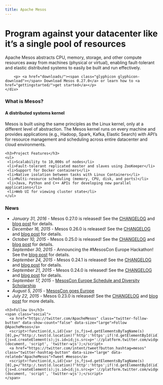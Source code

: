 ```yaml
---
title: Apache Mesos
---
```


<div class="container-fluid homepage jumbotron">
	<div class="row">
    <h1>Program against your datacenter like it’s a single pool of resources</h1>
    <p class="lead">Apache Mesos abstracts CPU, memory, storage, and other compute resources away from machines (physical or virtual), enabling fault-tolerant and elastic distributed systems to easily be built and run effectively.</p>

		<p> <a href="downloads/"><span class="glyphicon glyphicon-download"></span> Download Mesos 0.27.0</a> or learn how to <a href="gettingstarted/">get started</a></p>
	</div>
</div>

<!-- lowersection -->
<div class="row">
  <div class="col-md-7">
    <h3>What is Mesos?</h3>
      <h4>A distributed systems kernel</h4>
      <p>Mesos is built using the same principles as the Linux kernel, only at a different level of abstraction. The Mesos kernel runs on every machine and provides applications (e.g., Hadoop, Spark, Kafka, Elastic Search) with API’s for resource management and scheduling across entire datacenter and cloud environments.</p>

    <h3>Project Features</h3>
    <ul>
     <li>Scalability to 10,000s of nodes</li>
     <li>Fault-tolerant replicated master and slaves using ZooKeeper</li>
     <li>Support for Docker containers</li>
     <li>Native isolation between tasks with Linux Containers</li>
     <li>Multi-resource scheduling (memory, CPU, disk, and ports)</li>
     <li>Java, Python and C++ APIs for developing new parallel applications</li>
     <li>Web UI for viewing cluster state</li>
    </ul>
  </div>
  <div class="col-md-5">
    <h3>News</h3>
      <ul>
      <li><em>January 31, 2016</em> - Mesos 0.27.0 is released! See the <a href="https://git-wip-us.apache.org/repos/asf?p=mesos.git;a=blob_plain;f=CHANGELOG;hb=0.27.0">CHANGELOG</a> and <a href="/blog/mesos-0-27-0-released/">blog post</a> for details.</li>
      <li><em>December 16, 2015</em> - Mesos 0.26.0 is released! See the <a href="https://git-wip-us.apache.org/repos/asf?p=mesos.git;a=blob_plain;f=CHANGELOG;hb=0.26.0">CHANGELOG</a> and <a href="/blog/mesos-0-26-0-released/">blog post</a> for details.</li>
      <li><em>October 10, 2015</em> - Mesos 0.25.0 is released! See the <a href="https://git-wip-us.apache.org/repos/asf?p=mesos.git;a=blob_plain;f=CHANGELOG;hb=0.25.0">CHANGELOG</a> and <a href="/blog/mesos-0-25-0-released/">blog post</a> for details.</li>
			<li><em>September 30, 2015</em> - Announcing the #MesosCon Europe Hackathon! See the <a href="/blog/announcing-mesoscon-eu-2015-hackathon/">blog post</a> for details.</li>
      <li><em>September 24, 2015</em> - Mesos 0.24.1 is released! See the <a href="https://git-wip-us.apache.org/repos/asf?p=mesos.git;a=blob_plain;f=CHANGELOG;hb=0.24.1">CHANGELOG</a> and <a href="/blog/mesos-0-24-1-and-more-released/">blog post</a> for details.</li>
      <li><em>September 21, 2015</em> - Mesos 0.24.0 is released! See the <a href="https://git-wip-us.apache.org/repos/asf?p=mesos.git;a=blob_plain;f=CHANGELOG;hb=0.24.0">CHANGELOG</a> and <a href="/blog/mesos-0-24-0-released/">blog post</a> for details.</li>
	    <li><em>September 17, 2015</em> - <a href="/blog/mesoscon-europe-2015-schedule-announced/">MesosCon Europe Schedule and Diversity Scholarship</a></li>
	    <li><em>August 5, 2015</em> - <a href="/blog/mesoscon-goes-europe/">MesosCon goes Europe</a></li>
	    <li><em>July 22, 2015</em> - Mesos 0.23.0 is released! See the <a href="https://git-wip-us.apache.org/repos/asf?p=mesos.git;a=blob_plain;f=CHANGELOG;hb=0.23.0">CHANGELOG</a> and <a href="/blog/mesos-0-23-0-released/">blog post</a> for more details.</li>
      </ul>

    <h3>Follow Us</h3>
    <span class="social">
      <a href="https://twitter.com/ApacheMesos" class="twitter-follow-button" data-show-count="false" data-size="large">Follow @ApacheMesos</a>
      <script>!function(d,s,id){var js,fjs=d.getElementsByTagName(s)[0],p=/^http:/.test(d.location)?'http':'https';if(!d.getElementById(id)){js=d.createElement(s);js.id=id;js.src=p+'://platform.twitter.com/widgets.js';fjs.parentNode.insertBefore(js,fjs);}}(document, 'script', 'twitter-wjs');</script>
      <a href="https://twitter.com/intent/tweet?button_hashtag=mesos" class="twitter-hashtag-button" data-size="large" data-related="ApacheMesos">Tweet #mesos</a>
      <script>!function(d,s,id){var js,fjs=d.getElementsByTagName(s)[0],p=/^http:/.test(d.location)?'http':'https';if(!d.getElementById(id)){js=d.createElement(s);js.id=id;js.src=p+'://platform.twitter.com/widgets.js';fjs.parentNode.insertBefore(js,fjs);}}(document, 'script', 'twitter-wjs');</script>
    </span>
 </div>
</div>
<!-- /lowersection -->
